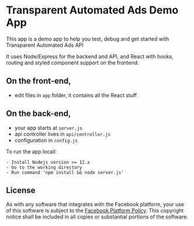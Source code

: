 # Transparent Automated Ads Demo App

This app is a demo app to help you test, debug and get started with Transparent Automated Ads API

It uses Node/Express for the backend and API, and React with hooks, routing and styled component support on the frontend.

## On the front-end,

- edit files in `app` folder, it contains all the React stuff

## On the back-end,

- your app starts at `server.js`
- api controller lives in `api/controller.js`
- configuration in `config.js`

To run the app locall:
```
- Install Nodejs version >= 12.x
- Go to the working directory
- Run command 'npm install && node server.js'
```

## License
As with any software that integrates with the Facebook platform, your use of this software is subject to the [Facebook Platform Policy](http://developers.facebook.com/policy/). This copyright notice shall be included in all copies or substantial portions of the software.
